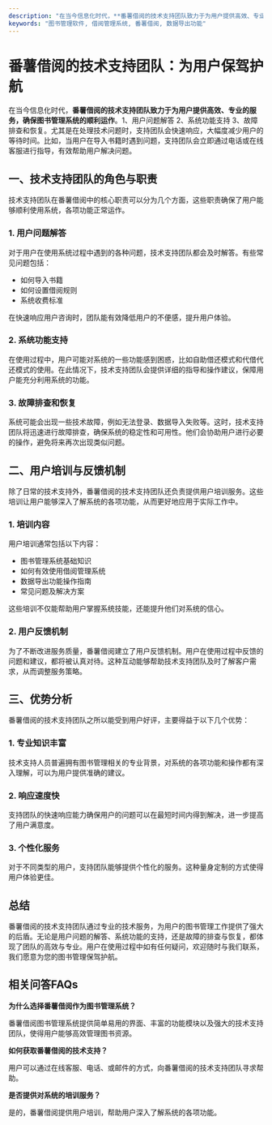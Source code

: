 ```yaml
---
description: "在当今信息化时代，**番薯借阅的技术支持团队致力于为用户提供高效、专业的服务，确保图书管理系统的顺利运作**。1、用户问题解答 2、系统功能支持 3、故障排查和恢复。尤其是在处理技术问题时，支持团队会快速响应，大幅度减少用户的等待时间。比如，当用户在导入书籍时遇到问题，支持团队会立即通过电话或在线客服进行指导，有效帮助用户解决问题。"
keywords: "图书管理软件, 借阅管理系统, 番薯借阅, 数据导出功能"
---
```

# 番薯借阅的技术支持团队：为用户保驾护航

在当今信息化时代，**番薯借阅的技术支持团队致力于为用户提供高效、专业的服务，确保图书管理系统的顺利运作**。1、用户问题解答 2、系统功能支持 3、故障排查和恢复。尤其是在处理技术问题时，支持团队会快速响应，大幅度减少用户的等待时间。比如，当用户在导入书籍时遇到问题，支持团队会立即通过电话或在线客服进行指导，有效帮助用户解决问题。

## **一、技术支持团队的角色与职责**

技术支持团队在番薯借阅中的核心职责可以分为几个方面，这些职责确保了用户能够顺利使用系统，各项功能正常运作。

### **1. 用户问题解答**

对于用户在使用系统过程中遇到的各种问题，技术支持团队都会及时解答。有些常见问题包括：

- 如何导入书籍
- 如何设置借阅规则
- 系统收费标准

在快速响应用户咨询时，团队能有效降低用户的不便感，提升用户体验。

### **2. 系统功能支持**

在使用过程中，用户可能对系统的一些功能感到困惑，比如自助借还模式和代借代还模式的使用。在此情况下，技术支持团队会提供详细的指导和操作建议，保障用户能充分利用系统的功能。

### **3. 故障排查和恢复**

系统可能会出现一些技术故障，例如无法登录、数据导入失败等。这时，技术支持团队将迅速进行故障排查，确保系统的稳定性和可用性。他们会协助用户进行必要的操作，避免将来再次出现类似问题。

## **二、用户培训与反馈机制**

除了日常的技术支持外，番薯借阅的技术支持团队还负责提供用户培训服务。这些培训让用户能够深入了解系统的各项功能，从而更好地应用于实际工作中。

### **1. 培训内容**

用户培训通常包括以下内容：

- 图书管理系统基础知识
- 如何有效使用借阅管理系统
- 数据导出功能操作指南
- 常见问题及解决方案

这些培训不仅能帮助用户掌握系统技能，还能提升他们对系统的信心。

### **2. 用户反馈机制**

为了不断改进服务质量，番薯借阅建立了用户反馈机制。用户在使用过程中反馈的问题和建议，都将被认真对待。这种互动能够帮助技术支持团队及时了解客户需求，从而调整服务策略。

## **三、优势分析**

番薯借阅的技术支持团队之所以能受到用户好评，主要得益于以下几个优势：

### **1. 专业知识丰富**

技术支持人员普遍拥有图书管理相关的专业背景，对系统的各项功能和操作都有深入理解，可以为用户提供准确的建议。

### **2. 响应速度快**

支持团队的快速响应能力确保用户的问题可以在最短时间内得到解决，进一步提高了用户满意度。

### **3. 个性化服务**

对于不同类型的用户，支持团队能够提供个性化的服务。这种量身定制的方式使得用户体验更佳。

## **总结**

番薯借阅的技术支持团队通过专业的技术服务，为用户的图书管理工作提供了强大的后盾。无论是用户问题的解答、系统功能的支持，还是故障的排查与恢复，都体现了团队的高效与专业。用户在使用过程中如有任何疑问，欢迎随时与我们联系，我们愿意为您的图书管理保驾护航。

## **相关问答FAQs**

**为什么选择番薯借阅作为图书管理系统？**

番薯借阅图书管理系统提供简单易用的界面、丰富的功能模块以及强大的技术支持团队，使得用户能够高效管理图书资源。

**如何获取番薯借阅的技术支持？**

用户可以通过在线客服、电话、或邮件的方式，向番薯借阅的技术支持团队寻求帮助。

**是否提供对系统的培训服务？**

是的，番薯借阅提供用户培训，帮助用户深入了解系统的各项功能。
